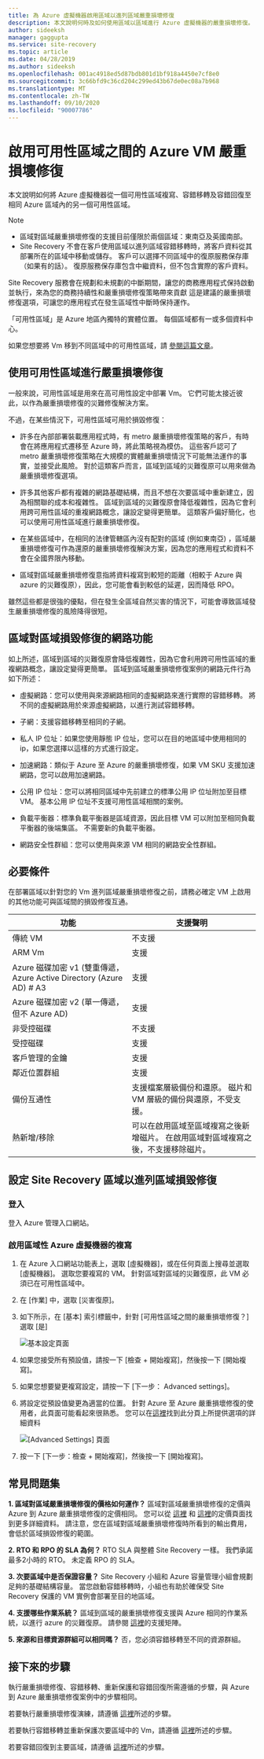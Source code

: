```yaml
---
title: 為 Azure 虛擬機器啟用區域以進列區域嚴重損壞修復
description: 本文說明何時及如何使用區域以區域進行 Azure 虛擬機器的嚴重損壞修復。
author: sideeksh
manager: gaggupta
ms.service: site-recovery
ms.topic: article
ms.date: 04/28/2019
ms.author: sideeksh
ms.openlocfilehash: 001ac4918ed5d87bdb801d1bf918a4450e7cf8e0
ms.sourcegitcommit: 3c66bfd9c36cd204c299ed43b67de0ec08a7b968
ms.translationtype: MT
ms.contentlocale: zh-TW
ms.lasthandoff: 09/10/2020
ms.locfileid: "90007786"
---
```

# <a name="enable-azure-vm-disaster-recovery-between-availability-zones"></a>啟用可用性區域之間的 Azure VM 嚴重損壞修復

本文說明如何將 Azure 虛擬機器從一個可用性區域複寫、容錯移轉及容錯回復至相同 Azure 區域內的另一個可用性區域。

>[!NOTE]
>
>- 區域對區域嚴重損壞修復的支援目前僅限於兩個區域：東南亞及英國南部。  
>- Site Recovery 不會在客戶使用區域以進列區域容錯移轉時，將客戶資料從其部署所在的區域中移動或儲存。 客戶可以選擇不同區域中的復原服務保存庫（如果有的話）。 復原服務保存庫包含中繼資料，但不包含實際的客戶資料。

Site Recovery 服務會在規劃和未規劃的中斷期間，讓您的商務應用程式保持啟動並執行，來為您的商務持續性和嚴重損壞修復策略帶來貢獻 這是建議的嚴重損壞修復選項，可讓您的應用程式在發生區域性中斷時保持運作。

「可用性區域」是 Azure 地區內獨特的實體位置。 每個區域都有一或多個資料中心。 

如果您想要將 Vm 移到不同區域中的可用性區域，請 [參閱這篇文章](../resource-mover/move-region-availability-zone.md)。

## <a name="using-availability-zones-for-disaster-recovery"></a>使用可用性區域進行嚴重損壞修復 

一般來說，可用性區域是用來在高可用性設定中部署 Vm。 它們可能太接近彼此，以作為嚴重損壞修復的災難修復解決方案。

不過，在某些情況下，可用性區域可用於損毀修復：

- 許多在內部部署裝載應用程式時，有 metro 嚴重損壞修復策略的客戶，有時會在將應用程式遷移至 Azure 時，將此策略視為模仿。 這些客戶認可了 metro 嚴重損壞修復策略在大規模的實體嚴重損壞情況下可能無法運作的事實，並接受此風險。 對於這類客戶而言，區域到區域的災難復原可以用來做為嚴重損壞修復選項。

- 許多其他客戶都有複雜的網路基礎結構，而且不想在次要區域中重新建立，因為相關聯的成本和複雜性。 區域到區域的災難復原會降低複雜性，因為它會利用跨可用性區域的重複網路概念，讓設定變得更簡單。 這類客戶偏好簡化，也可以使用可用性區域進行嚴重損壞修復。

- 在某些區域中，在相同的法律管轄區內沒有配對的區域 (例如東南亞) ，區域嚴重損壞修復可作為還原的嚴重損壞修復解決方案，因為您的應用程式和資料不會在全國界限內移動。 

- 區域對區域嚴重損壞修復意指將資料複寫到較短的距離（相較于 Azure 與 azure 的災難復原），因此，您可能會看到較低的延遲，因而降低 RPO。

雖然這些都是很強的優點，但在發生全區域自然災害的情況下，可能會導致區域發生嚴重損壞修復的風險降得很短。

## <a name="networking-for-zone-to-zone-disaster-recovery"></a>區域對區域損毀修復的網路功能

如上所述，區域到區域的災難復原會降低複雜性，因為它會利用跨可用性區域的重複網路概念，讓設定變得更簡單。 區域到區域嚴重損壞修復案例的網路元件行為如下所述： 

- 虛擬網路：您可以使用與來源網路相同的虛擬網路來進行實際的容錯移轉。 將不同的虛擬網路用於來源虛擬網路，以進行測試容錯移轉。

- 子網：支援容錯移轉至相同的子網。

- 私人 IP 位址：如果您使用靜態 IP 位址，您可以在目的地區域中使用相同的 ip，如果您選擇以這樣的方式進行設定。

- 加速網路：類似于 Azure 至 Azure 的嚴重損壞修復，如果 VM SKU 支援加速網路，您可以啟用加速網路。

- 公用 IP 位址：您可以將相同區域中先前建立的標準公用 IP 位址附加至目標 VM。 基本公用 IP 位址不支援可用性區域相關的案例。

- 負載平衡器：標準負載平衡器是區域資源，因此目標 VM 可以附加至相同負載平衡器的後端集區。 不需要新的負載平衡器。

- 網路安全性群組：您可以使用與來源 VM 相同的網路安全性群組。

## <a name="pre-requisites"></a>必要條件

在部署區域以針對您的 Vm 進列區域嚴重損壞修復之前，請務必確定 VM 上啟用的其他功能可與區域間的損毀修復互通。

|功能  | 支援聲明  |
|---------|---------|
|傳統 VM   |     不支援    |
|ARM Vm    |    支援    |
|Azure 磁碟加密 v1 (雙重傳遞，Azure Active Directory (Azure AD) # A3     |     支援   |
|Azure 磁碟加密 v2 (單一傳遞，但不 Azure AD)     |    支援    |
|非受控磁碟    |    不支援    |
|受控磁碟    |    支援    |
|客戶管理的金鑰    |    支援    |
|鄰近位置群組    |    支援    |
|備份互通性    |    支援檔案層級備份和還原。 磁片和 VM 層級的備份與還原，不受支援。    |
|熱新增/移除    |    可以在啟用區域至區域複寫之後新增磁片。 在啟用區域對區域複寫之後，不支援移除磁片。    | 

## <a name="set-up-site-recovery-zone-to-zone-disaster-recovery"></a>設定 Site Recovery 區域以進列區域損毀修復

### <a name="log-in"></a>登入

登入 Azure 管理入口網站。

### <a name="enable-replication-for-the-zonal-azure-virtual-machine"></a>啟用區域性 Azure 虛擬機器的複寫

1. 在 Azure 入口網站功能表上，選取 [虛擬機器]，或在任何頁面上搜尋並選取 [虛擬機器]。 選取您要複寫的 VM。 針對區域對區域的災難復原，此 VM 必須已在可用性區域中。

2. 在 [作業] 中，選取 [災害復原]。

3. 如下所示，在 [基本] 索引標籤中，針對 [可用性區域之間的嚴重損壞修復？] 選取 [是]

    ![基本設定頁面](./media/azure-to-azure-how-to-enable-zone-to-zone-disaster-recovery/zonal-disaster-recovery-basic-settings-blade.png)

4. 如果您接受所有預設值，請按一下 [檢查 + 開始複寫]，然後按一下 [開始複寫]。

5. 如果您想要變更複寫設定，請按一下 [下一步： Advanced settings]。

6. 將設定從預設值變更為適當的位置。 針對 Azure 至 Azure 嚴重損壞修復的使用者，此頁面可能看起來很熟悉。 您可以在[這裡](./azure-to-azure-tutorial-enable-replication.md)找到此分頁上所提供選項的詳細資料

    ![[Advanced Settings] 頁面](./media/azure-to-azure-how-to-enable-zone-to-zone-disaster-recovery/zonal-disaster-recovery-advanced-settings-blade.png)

7. 按一下 [下一步：檢查 + 開始複寫]，然後按一下 [開始複寫]。

## <a name="faqs"></a>常見問題集

**1. 區域對區域嚴重損壞修復的價格如何運作？**
區域對區域嚴重損壞修復的定價與 Azure 到 Azure 嚴重損壞修復的定價相同。 您可以從 [這裡](https://azure.microsoft.com/pricing/details/site-recovery/) 和 [這裡](https://azure.microsoft.com/blog/know-exactly-how-much-it-will-cost-for-enabling-dr-to-your-azure-vm/)的定價頁面找到更多詳細資料。 請注意，您在區域對區域嚴重損壞修復時所看到的輸出費用，會低於區域損毀修復的範圍。

**2. RTO 和 RPO 的 SLA 為何？**
RTO SLA 與整體 Site Recovery 一樣。 我們承諾最多2小時的 RTO。 未定義 RPO 的 SLA。

**3. 次要區域中是否保證容量？**
Site Recovery 小組和 Azure 容量管理小組會規劃足夠的基礎結構容量。 當您啟動容錯移轉時，小組也有助於確保受 Site Recovery 保護的 VM 實例會部署至目的地區域。

**4. 支援哪些作業系統？**
區域到區域的嚴重損壞修復支援與 Azure 相同的作業系統，以進行 azure 的災難復原。 請參閱 [這裡](./azure-to-azure-support-matrix.md)的支援矩陣。

**5. 來源和目標資源群組可以相同嗎？**
否，您必須容錯移轉至不同的資源群組。

## <a name="next-steps"></a>接下來的步驟

執行嚴重損壞修復、容錯移轉、重新保護和容錯回復所需遵循的步驟，與 Azure 到 Azure 嚴重損壞修復案例中的步驟相同。

若要執行嚴重損壞修復演練，請遵循 [這裡](./azure-to-azure-tutorial-dr-drill.md)所述的步驟。

若要執行容錯移轉並重新保護次要區域中的 Vm，請遵循 [這裡](./azure-to-azure-tutorial-failover-failback.md)所述的步驟。

若要容錯回復到主要區域，請遵循 [這裡](./azure-to-azure-tutorial-failback.md)所述的步驟。
